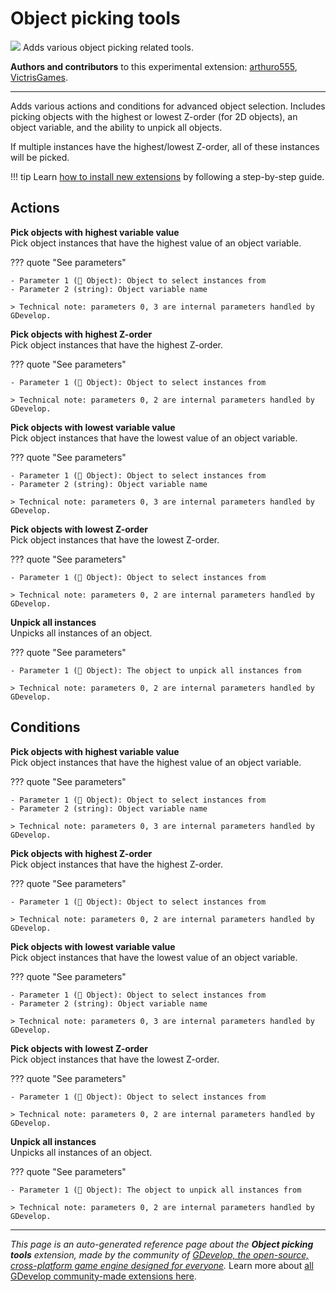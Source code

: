 # Object picking tools

<img src="https://resources.gdevelop-app.com/assets/Icons/selection-ellipse-arrow-inside.svg" class="extension-icon"></img>
Adds various object picking related tools.

**Authors and contributors** to this experimental extension: [arthuro555](https://gd.games/arthuro555), [VictrisGames](https://gd.games/VictrisGames).

---

Adds various actions and conditions for advanced object selection. Includes picking objects with the highest or lowest Z-order (for 2D objects), an object variable, and the ability to unpick all objects.

If multiple instances have the highest/lowest Z-order, all of these instances will be picked.

!!! tip
    Learn [how to install new extensions](/gdevelop5/extensions/search) by following a step-by-step guide.

## Actions

**Pick objects with highest variable value**  
Pick object instances that have the highest value of an object variable.

??? quote "See parameters"

    - Parameter 1 (👾 Object): Object to select instances from
    - Parameter 2 (string): Object variable name

    > Technical note: parameters 0, 3 are internal parameters handled by GDevelop.

**Pick objects with highest Z-order**  
Pick object instances that have the highest Z-order.

??? quote "See parameters"

    - Parameter 1 (👾 Object): Object to select instances from

    > Technical note: parameters 0, 2 are internal parameters handled by GDevelop.

**Pick objects with lowest variable value**  
Pick object instances that have the lowest value of an object variable.

??? quote "See parameters"

    - Parameter 1 (👾 Object): Object to select instances from
    - Parameter 2 (string): Object variable name

    > Technical note: parameters 0, 3 are internal parameters handled by GDevelop.

**Pick objects with lowest Z-order**  
Pick object instances that have the lowest Z-order.

??? quote "See parameters"

    - Parameter 1 (👾 Object): Object to select instances from

    > Technical note: parameters 0, 2 are internal parameters handled by GDevelop.

**Unpick all instances**  
Unpicks all instances of an object.

??? quote "See parameters"

    - Parameter 1 (👾 Object): The object to unpick all instances from

    > Technical note: parameters 0, 2 are internal parameters handled by GDevelop.

## Conditions

**Pick objects with highest variable value**  
Pick object instances that have the highest value of an object variable.

??? quote "See parameters"

    - Parameter 1 (👾 Object): Object to select instances from
    - Parameter 2 (string): Object variable name

    > Technical note: parameters 0, 3 are internal parameters handled by GDevelop.

**Pick objects with highest Z-order**  
Pick object instances that have the highest Z-order.

??? quote "See parameters"

    - Parameter 1 (👾 Object): Object to select instances from

    > Technical note: parameters 0, 2 are internal parameters handled by GDevelop.

**Pick objects with lowest variable value**  
Pick object instances that have the lowest value of an object variable.

??? quote "See parameters"

    - Parameter 1 (👾 Object): Object to select instances from
    - Parameter 2 (string): Object variable name

    > Technical note: parameters 0, 3 are internal parameters handled by GDevelop.

**Pick objects with lowest Z-order**  
Pick object instances that have the lowest Z-order.

??? quote "See parameters"

    - Parameter 1 (👾 Object): Object to select instances from

    > Technical note: parameters 0, 2 are internal parameters handled by GDevelop.

**Unpick all instances**  
Unpicks all instances of an object.

??? quote "See parameters"

    - Parameter 1 (👾 Object): The object to unpick all instances from

    > Technical note: parameters 0, 2 are internal parameters handled by GDevelop.




---

*This page is an auto-generated reference page about the **Object picking tools** extension, made by the community of [GDevelop, the open-source, cross-platform game engine designed for everyone](https://gdevelop.io/).* Learn more about [all GDevelop community-made extensions here](/gdevelop5/extensions).
